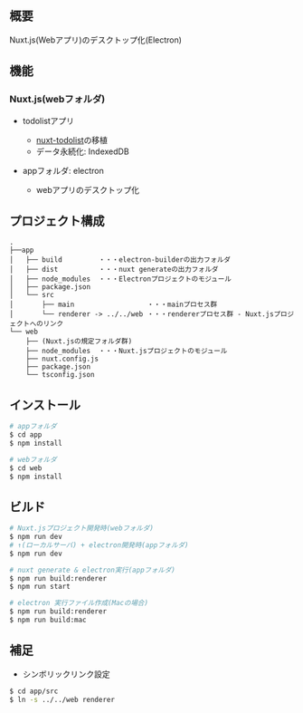 ## 概要

Nuxt.js(Webアプリ)のデスクトップ化(Electron)


## 機能

### Nuxt.js(webフォルダ)

* todolistアプリ
  * [nuxt-todolist](https://github.com/skysan87/nuxt-todolist)の移植
  * データ永続化: IndexedDB

* appフォルダ: electron
  * webアプリのデスクトップ化


## プロジェクト構成

```
.
├──app
│   ├── build         ・・・electron-builderの出力フォルダ
│   ├── dist          ・・・nuxt generateの出力フォルダ
│   ├── node_modules  ・・・Electronプロジェクトのモジュール
│   ├── package.json
│   └── src
│       ├── main                  ・・・mainプロセス群
│       └── renderer -> ../../web ・・・rendererプロセス群 - Nuxt.jsプロジェクトへのリンク
└── web
    ├── (Nuxt.jsの規定フォルダ群)
    ├── node_modules  ・・・Nuxt.jsプロジェクトのモジュール
    ├── nuxt.config.js
    ├── package.json
    └── tsconfig.json
```


## インストール

```bash
# appフォルダ
$ cd app
$ npm install

# webフォルダ
$ cd web
$ npm install
```


## ビルド

```bash
# Nuxt.jsプロジェクト開発時(webフォルダ)
$ npm run dev
# ↑(ローカルサーバ) + electron開発時(appフォルダ)
$ npm run dev

# nuxt generate & electron実行(appフォルダ)
$ npm run build:renderer
$ npm run start

# electron 実行ファイル作成(Macの場合)
$ npm run build:renderer
$ npm run build:mac
```


## 補足

* シンボリックリンク設定

```bash
$ cd app/src
$ ln -s ../../web renderer
```
